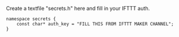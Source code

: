 Create a textfile "secrets.h" here and fill in your IFTTT auth.

```
namespace secrets {
    const char* auth_key = "FILL THIS FROM IFTTT MAKER CHANNEL";
}
```
